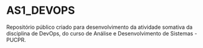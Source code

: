 # AS1_DEVOPS
Repositório público criado para desenvolvimento da atividade somativa da disciplina de DevOps, do curso de Análise e Desenvolvimento de Sistemas - PUCPR.
